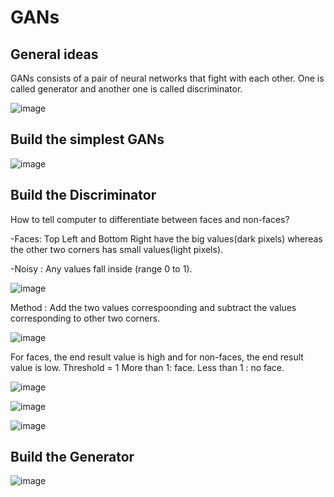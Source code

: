 # GANs
## General ideas
GANs consists of a pair of neural networks that fight with each other. 
One is called generator and another one is called discriminator.

![image](https://user-images.githubusercontent.com/77944932/164000097-174508f6-8509-4725-bd2a-a098d0fd38a2.png)

## Build the simplest GANs
![image](https://user-images.githubusercontent.com/77944932/164000669-617e44f3-5962-4154-826f-28f23aa8cedd.png)

## Build the Discriminator
How to tell computer to differentiate between faces and non-faces?

-Faces:  Top Left and Bottom Right have the big values(dark pixels) whereas the other two corners has small values(light pixels).

-Noisy : Any values fall inside (range 0 to 1).

![image](https://user-images.githubusercontent.com/77944932/164001697-d2dc33c1-24ad-4ac0-9a8c-c6ea24e78fb0.png)

Method : Add the two values correspoonding and subtract the values corresponding to other two corners.

![image](https://user-images.githubusercontent.com/77944932/164002134-a9a44709-02d9-4c58-a89e-69cf5e6bf9b6.png)

For faces, the end result value is high and for non-faces, the end result value is low.
Threshold = 1
More than 1: face.
Less than 1 : no face.

![image](https://user-images.githubusercontent.com/77944932/164002991-f142b159-ddd4-443a-9a06-655db76f72be.png)

![image](https://user-images.githubusercontent.com/77944932/164003062-e710e4ee-87b1-4976-ba83-2bb4dcb3ede3.png)

![image](https://user-images.githubusercontent.com/77944932/164003148-672c470a-1b8c-4b55-9e62-b6cb48356059.png)

## Build the Generator

![image](https://user-images.githubusercontent.com/77944932/164003303-5044b33b-e2db-4dd9-8692-de32bbead4f4.png)


